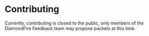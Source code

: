# Contributing
Currently, contributing is closed to the public, only members of the DiamondFire Feedback team may propose packets at this time.
